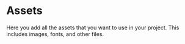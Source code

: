 # Assets

Here you add all the assets that you want to use in your project. This includes images, fonts, and other files.
